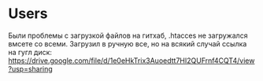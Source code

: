 # Users

Были проблемы с загрузкой файлов на гитхаб, .htacces не загружался вмсете со всеми. Загрузил в ручную все, но на всякий случай ссылка на гугл диск:
https://drive.google.com/file/d/1e0eHkTrix3Auoedtt7HI2QUFrnf4CQT4/view?usp=sharing
